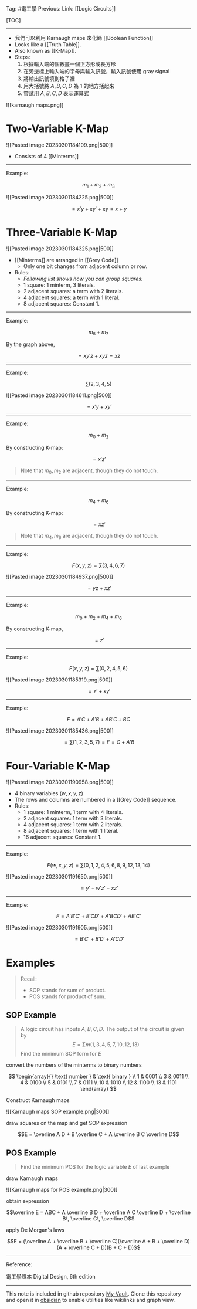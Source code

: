Tag: #電工學 
Previous: 
Link: [[Logic Circuits]]

[TOC]

---

- 我們可以利用 Karnaugh maps 來化簡 [[Boolean Function]]
- Looks like a [[Truth Table]].
- Also known as [[K-Map]].
- Steps:
	1. 根據輸入端的個數畫一個正方形或長方形
	2. 在旁邊標上輸入端的字母與輸入訊號，輸入訊號使用 gray signal
	3. 將輸出訊號填到格子裡
	4. 用大括號將 $A, B, C, D$ 為 1 的地方括起來
	5. 嘗試用 $A, B, C, D$ 表示運算式

![[karnaugh maps.png]]

# Two-Variable K-Map

![[Pasted image 20230301184109.png|500]]

- Consists of 4 [[Minterms]]

---

Example:

$$m_1 + m_2 + m_3$$

![[Pasted image 20230301184225.png|500]]

$$ = x'y + xy' + xy = x + y$$

# Three-Variable K-Map

![[Pasted image 20230301184325.png|500]]

- [[Minterms]] are arranged in [[Grey Code]]
	- Only one bit changes from adjacent column or row.
- Rules:
	- *Following list shows how you can group squares:*
	- 1 square: 1 minterm, 3 literals.
	- 2 adjacent squares: a term with 2 literals.
	- 4 adjacent squares: a term with 1 literal.
	- 8 adjacent squares: Constant 1.

---

Example:

$$m_5 + m_7$$

By the graph above,

$$ = xy'z + xyz = xz$$

---

Example:

$$\sum(2, 3, 4, 5)$$

![[Pasted image 20230301184611.png|500]]

$$ = x'y + xy'$$

---

Example:

$$m_0 + m_2$$

By constructing K-map:

$$ = x'z'$$

> Note that $m_0, m_2$ are adjacent, though they do not touch.

---

Example:

$$m_4 + m_6$$

By constructing K-map:

$$ = xz'$$

> Note that $m_4, m_6$ are adjacent, though they do not touch.

---

Example:

$$F(x, y, z) = \sum(3, 4, 6, 7)$$

![[Pasted image 20230301184937.png|500]]

$$ = yz + xz'$$

---

Example:

$$m_0 + m_2 + m_4 + m_6$$

By constructing K-map,

$$ = z'$$

---

Example:

$$F(x, y, z) = \sum(0, 2, 4, 5, 6)$$

![[Pasted image 20230301185319.png|500]]

$$ = z' + xy'$$

---

Example:

$$F = A'C + A'B + AB'C + BC$$

![[Pasted image 20230301185436.png|500]]

$$ = \sum(1, 2, 3, 5, 7) = F = C + A'B$$

# Four-Variable K-Map

![[Pasted image 20230301190958.png|500]]

- 4 binary variables ($w, x, y, z$)
- The rows and columns are numbered in a [[Grey Code]] sequence.
- Rules:
	- 1 square: 1 minterm, 1 term with 4 literals.
	- 2 adjacent squares: 1 term with 3 literals.
	- 4 adjacent squares: 1 term with 2 literals.
	- 8 adjacent squares: 1 term with 1 literal.
	- 16 adjacent squares: Constant 1.

---

Example:

$$F(w, x, y, z) = \sum(0, 1, 2, 4, 5, 6, 8, 9, 12, 13, 14)$$

![[Pasted image 20230301191650.png|500]]

$$ = y' + w'z' + xz'$$

---

Example:

$$F = A'B'C' + B'CD' + A'BCD' + AB'C'$$

![[Pasted image 20230301191905.png|500]]

$$ = B'C' + B'D' + A'CD'$$

# Examples

> Recall:
> - SOP stands for sum of product.
> - POS stands for product of sum.

## SOP Example

> A logic circuit has inputs $A, B, C, D$. The output of the circuit is given by
> $$E = \sum m(1, 3, 4, 5, 7, 10, 12, 13)$$
> Find the minimum SOP form for $E$

convert the numbers of the minterms to binary numbers

$$
\begin{array}{}
	\text{ number } & \text{ binary } \\
	1 & 0001 \\
	3 & 0011 \\
	4 & 0100 \\
	5 & 0101 \\
	7 & 0111 \\
	10 & 1010 \\
	12 & 1100 \\
	13 & 1101
\end{array}
$$

Construct Karnaugh maps

![[Karnaugh maps SOP example.png|300]]

draw squares on the map and get SOP expression

$$E = \overline A D + B \overline C + A \overline B C \overline D$$

## POS Example

> Find the minimum POS for the logic variable $E$ of last example

draw Karnaugh maps

![[Karnaugh maps for POS example.png|300]]

obtain expression

$$\overline E = ABC + A \overline B D + \overline A C \overline D + \overline B\, \overline C\, \overline D$$

apply De Morgan's laws

$$E = (\overline A + \overline B + \overline C)(\overline A + B + \overline D)(A + \overline C + D)(B + C + D)$$

---

Reference:

電工學課本
Digital Design, 6th edition

---

This note is included in github repository [My-Vault](https://github.com/LittleD3092/My-Vault.git). Clone this repository and open it in [obsidian](https://obsidian.md/) to enable utilities like wikilinks and graph view.